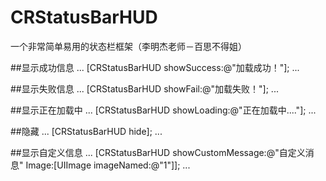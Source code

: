 # CRStatusBarHUD
一个非常简单易用的状态栏框架（李明杰老师－百思不得姐）

##显示成功信息
...
[CRStatusBarHUD showSuccess:@"加载成功！"];
...

##显示失败信息
...
[CRStatusBarHUD showFail:@"加载失败！"];
...

##显示正在加载中
...
[CRStatusBarHUD showLoading:@"正在加载中...."];
...

##隐藏
...
[CRStatusBarHUD hide];
...

##显示自定义信息
...
[CRStatusBarHUD showCustomMessage:@"自定义消息" Image:[UIImage imageNamed:@"1"]];
...


